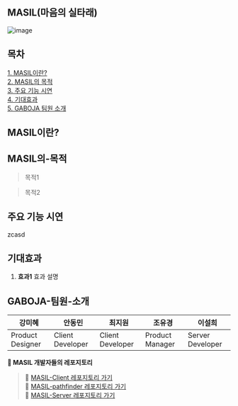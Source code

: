 ## MASIL(마음의 실타래)
![image](https://github.com/user-attachments/assets/14da3eb1-699d-49dd-9a73-cef959952534)

## 목차
[1. MASIL이란?](#MASIL이란?)    
[2. MASIL의 목적](#MASIL의-목적)    
[3. 주요 기능 시연](#주요-기능-시연)      
[4. 기대효과](#기대효과)    
[5. GABOJA 팀원 소개](#GABOJA-팀원-소개)    

## MASIL이란?



## MASIL의-목적
> 목적1


> 목적2



## 주요 기능 시연
zcasd

## 기대효과
1. **효과1**
효과 설명

## GABOJA-팀원-소개

| 강미혜 | 안동민 | 최지원 | 조유경 | 이설희 |
| ------------ | ------------- | ------------- | ------------- | ------------- |
| Product Designer | Client Developer | Client Developer | Product Manager | Server Developer |

**🔗 MASIL 개발자들의 레포지토리**
> 🧶 [MASIL-Client 레포지토리 가기](https://github.com/JA2024-GABOJA/gaboja-client)  
> 🧶 [MASIL-pathfinder 레포지토리 가기](https://github.com/JA2024-GABOJA/pathfinding)    
> 🧶 [MASIL-Server 레포지토리 가기](https://github.com/JA2024-GABOJA/gaboja-server)  
